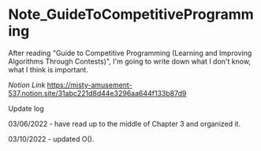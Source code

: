 # Note_GuideToCompetitiveProgramming
After reading "Guide to Competitive Programming (Learning and Improving Algorithms Through Contests)", I'm going to write down what I don't know, what I think is important.


*Notion Link*
https://misty-amusement-537.notion.site/31abc221d8d44e3296aa644f133b87d9





Update log

03/06/2022 - have read up to the middle of Chapter 3 and organized it.

03/10/2022 - updated O().
